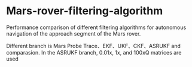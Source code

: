 # Mars-rover-filtering-algorithm
Performance comparison of different filtering algorithms for autonomous navigation of the approach segment of the Mars rover.


Different branch is Mars Probe Trace、EKF、UKF、CKF、ASRUKF and comparasion.
In the ASRUKF branch, 0.01x, 1x, and 100xQ matrices are used 
